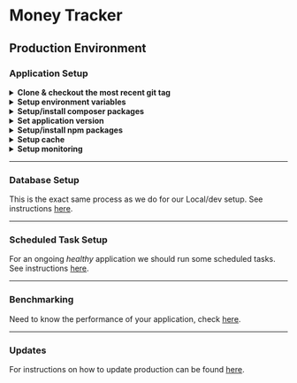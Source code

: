 # Money Tracker
## Production Environment

### Application Setup

<details><summary><strong>Clone & checkout the most recent git tag</strong></summary>
<p>

```bash
git clone git@github.com:jdenoc/money-tracker.git --depth=1 --no-checkout
cd money-tracker/
git fetch --tags
MOST_RECENT_TAG=$(git describe --tags $(git rev-list --tags --max-count=1))
git checkout -q tags/$MOST_RECENT_TAG
````

</p>
</details>

<details><summary><strong>Setup environment variables</strong></summary>
<p>

```bash
cp .env.example .env
sed "s/APP_ENV=.*/APP_ENV=production/" .env > .env.tmp; mv .env.tmp .env
sed "s/APP_DEBUG=.*/APP_DEBUG=false/" .env > .env.tmp; mv .env.tmp .env
sed "s/LOG_CHANNEL=.*/LOG_CHANNEL=daily/" .env > .env.tmp; mv .env.tmp .env
sed "s/LOG_LEVEL=.*/LOG_LEVEL=warning/" .env > .env.tmp; mv .env.tmp .env
```

</p>
</details>

<details><summary><strong>Setup/install composer packages</strong></summary>
<p>

```bash
composer install --no-dev -a
```

</p>
</details>

<details><summary><strong>Set application version</strong></summary>
<p>

```bash
php artisan app:version $MOST_RECENT_TAG
```

</p>
</details>

<details><summary><strong>Setup/install npm packages</strong></summary>
<p>

```bash
npm ci
npm run build:prod
```

</p>
</details>

<details><summary><strong>Setup cache</strong></summary>
<p>

It is recommended, _but not required_, that you use memcached for your caching needs.
If you do not wish to install or use memcached, then the _default_ caching system (file) will be your best bet.

**File caching:**  
No modifications required. This is set by default.

**Memcached caching:**
```bash
sed "s/CACHE_DRIVER=.*/CACHE_DRIVER=memcached/" .env > .env.tmp; mv .env.tmp .env

# Change below to whatever endpoint your memcached service is running from.
# You may also want to confirm that there is a MEMCACHED_HOST record in the .env file.
# The following command will not work without one.
sed "s/MEMCACHED_HOST=.*/MEMCACHED_HOST=127.0.0.1/" .env > .env.tmp; mv .env.tmp .env
```

**Activating cache:**
```bash
php artisan optimize
php artisan view:cache
```

</p>
</details>

<details><summary><strong>Setup monitoring</strong></summary>
<p>

Setup schedule monitoring. Requires [tasks to be scheduled](#scheduled-task-setup).
```bash
php artisan schedule-monitor:sync
```
This will also start health-check monitoring.

</p>
</details>


---

### Database Setup
This is the exact same process as we do for our Local/dev setup. See instructions [here](SETUP-LOCAL.md#database-setup).

---

### Scheduled Task Setup
For an ongoing _healthy_ application we should run some scheduled tasks. See instructions [here](SETUP-TASKS.md).

---

### Benchmarking
Need to know the performance of your application, check [here](BENCHMARKING.md).

---

### Updates
For instructions on how to update production can be found [here](UPDATE-PROD.md).